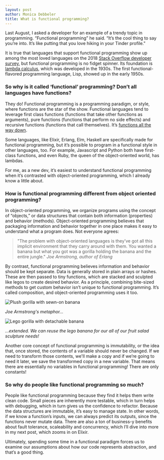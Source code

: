 ```yaml
---
layout: post
author: Monica Debbeler
title: What is functional programming?
---
```


Last August, I asked a developer for an example of a trendy topic in programming. “Functional programming” he said. “It’s the cool thing to say you’re into. It’s like putting that you love hiking in your Tinder profile."

It is true that languages that support functional programming show up among the most loved languages on the 2018 [Stack Overflow developer survey]( https://insights.stackoverflow.com/survey/2019#technology "Stack Overflow Developer Survey"), but functional programming is no fidget spinner. Its foundation is [lambda calculus](https://en.wikipedia.org/wiki/Lambda_calculus
 "Wikipedia | Lambda Calculus"), which was developed in the 1930s. The first functional-flavored programming language, Lisp, showed up in the early 1950s.

### So why is it called ‘functional’ programming? Don’t all languages have functions?

They do! Functional programming is a programming paradigm, or style, where functions are the star of the show. Functional languages tend to leverage first class functions (functions that take other functions as arguments), pure functions (functions that perform no side effects) and recursive functions (functions that call themselves). It’s [functions all the way down](https://en.wikipedia.org/wiki/Turtles_all_the_way_down, "Wikipedia | Turtles All the Way Down").

Some languages, like Elixir, Erlang, Elm, Haskell are specifically made for functional programming, but it’s possible to program in a functional style in other languages, too. For example, Javascript and Python both have first-class functions, and even Ruby, the queen of the object-oriented world, has lambdas.

For me, as a new dev, it’s easiest to understand functional programming when it’s contrasted with object-oriented programming, which I already know a little about.

### How is functional programming different from object oriented programming?


In object-oriented programming, we organize programs using the concept of “objects,” or data structures that contain both information (properties) and behavior (methods). Object-oriented programming believes that packaging information and behavior together in one place makes it easy to understand what a program does. Not everyone agrees:

> "The problem with object-oriented languages is they’ve got all this implicit environment that they carry around with them. You wanted a banana but what you got was a gorilla holding the banana and the entire jungle." _Joe Armstrong, author of Erlang_

By contrast, functional programming believes information and behavior should be kept separate.  Data is generally stored in plain arrays or hashes. These are then passed to tiny functions, which are stacked and sculpted like legos to create desired behavior. As a principle, combining bite-sized methods to get custom behavior isn’t unique to functional programming. It’s called composition, and object-oriented programming uses it too.

![Plush gorilla with sewn-on banana](https://github.com/mbdebbeler/mbdebbeler.github.io/tree/master/images/plush-gorilla.jpg)

_Joe Armstrong's metaphor..._

![Lego gorilla with detachable banana](https://github.com/mbdebbeler/mbdebbeler.github.io/tree/master/images/lego-gorilla.jpg)

_...extended. We can reuse the lego banana for our all of our fruit salad sculpture needs!_

Another core concept of functional programming is immutability, or the idea that, once stored, the contents of a variable should never be changed. If we need to transform those contents, we'll make a copy and if we’re going to need it later, we save the transformed copy in a new variable. That means there are essentially no variables in functional programming! There are only constants!

### So why do people like functional programming so much?

People like functional programming because they find it helps them write clean code. Small pieces are inherently more testable, which in turn helps with debugging, which in turn gives us the confidence to refactor. Because the data structures are immutable, it’s easy to manage state. In other words, if we know a function’s inputs, we can always predict its outputs, since the functions never mutate data. There are also a ton of business-y benefits about fault tolerance, scaleability and concurrency, which I’ll dive into more in my next post, which zooms in on Elixir.

Ultimately, spending some time in a functional paradigm forces us to examine our assumptions about how our code represents abstraction, and that’s a good thing.
